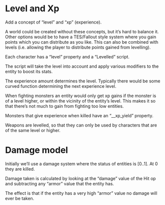 # Level and Xp

Add a concept of “level” and “xp” (experience).

A world could be created without these concepts, but it’s hard to balance it. Other options would be to have a TES/Fallout style system where you gain points which you can distribute as you like. This can also be combined with levels (i.e. allowing the player to distribute points gained from levelling).

Each character has a “level” property and a “Levelled” script.

The script will take the level into account and apply various modifiers to the entity to boost its stats.

The experience amount determines the level. Typically there would be some curved function determining the next experience level.

When fighting monsters an entity would only get xp gains if the monster is of a level higher, or within the vicinity of the entity’s level. This makes it so that there’s not much to gain from fighting too low entities.

Monsters that give experience when killed have an “__xp_yield” property.

Weapons are levelled, so that they can only be used by characters that are of the same level or higher.


# Damage model

Initially we’ll use a damage system where the status of entities is [0..1]. At 0 they are killed.

Damage taken is calculated by looking at the “damage” value of the Hit op and subtracting any “armor” value that the entity has.

The effect is that if the entity has a very high “armor” value no damage will ever be taken.
